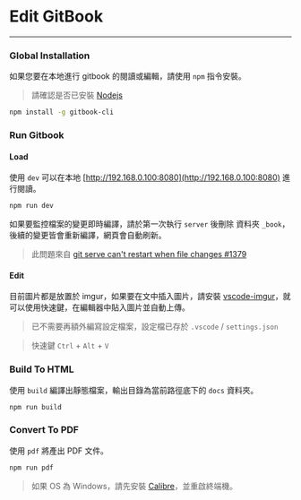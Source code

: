 # Edit GitBook

<hr>

### Global Installation

如果您要在本地進行 gitbook 的閱讀或編輯，請使用 `npm` 指令安裝。  
> 請確認是否已安裝 [Nodejs](https://nodejs.org/en/)

```bash
npm install -g gitbook-cli
```

### Run Gitbook

#### Load

使用 `dev` 可以在本地 [http://192.168.0.100:8080](http://192.168.0.100:8080) 進行閱讀。
```bash
npm run dev
```

如果要監控檔案的變更即時編譯，請於第一次執行 `server` 後刪除 資料夾 `_book`，後續的變更皆會重新編譯，網頁會自動刷新。
> 此問題來自 [git serve can't restart when file changes #1379](https://github.com/GitbookIO/gitbook/issues/1379)    

#### Edit

目前圖片都是放置於 imgur，如果要在文中插入圖片，請安裝 [vscode-imgur](https://github.com/MaxfieldWalker/vscode-imgur)，就可以使用快速鍵，在編輯器中貼入圖片並自動上傳。
> 已不需要再額外編寫設定檔案，設定檔已存於 `.vscode` / `settings.json`

> 快速鍵 `Ctrl` + `Alt` + `V`

### Build To HTML

使用 `build` 編譯出靜態檔案，輸出目錄為當前路徑底下的 `docs` 資料夾。
```bash
npm run build
```

### Convert To PDF

使用 `pdf` 將產出 PDF 文件。
```bash
npm run pdf
```
> 如果 OS 為 Windows，請先安裝 [Calibre](https://calibre-ebook.com/download_windows)，並重啟終端機。